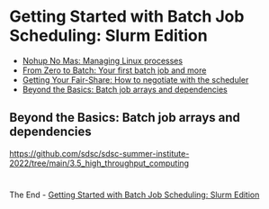 # Getting Started with Batch Job Scheduling: Slurm Edition

- [Nohup No Mas: Managing Linux processes](NOHUP.md)
- [From Zero to Batch: Your first batch job and more](BATCH.md)
- [Getting Your Fair-Share: How to negotiate with the scheduler](FAIRSHARE.md)
- [Beyond the Basics: Batch job arrays and dependencies](BEYOND.md)

## Beyond the Basics: Batch job arrays and dependencies

https://github.com/sdsc/sdsc-summer-institute-2022/tree/main/3.5_high_throughput_computing

#

The End - [Getting Started with Batch Job Scheduling: Slurm Edition](README.md)
